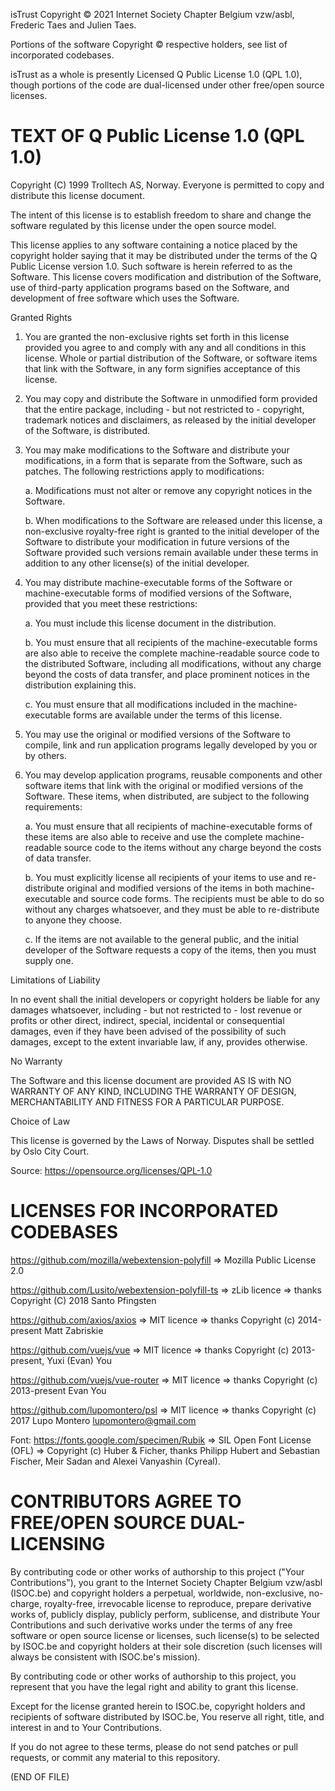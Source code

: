 isTrust
Copyright © 2021 Internet Society Chapter Belgium vzw/asbl, Frederic Taes and Julien Taes.

Portions of the software Copyright © respective holders, see list of incorporated codebases.

isTrust as a whole is presently Licensed Q Public License 1.0 (QPL 1.0), though portions of the code are dual-licensed under other free/open source licenses.

TEXT OF Q Public License 1.0 (QPL 1.0)
======================================

Copyright (C) 1999 Trolltech AS, Norway.
Everyone is permitted to copy and distribute this license document.

The intent of this license is to establish freedom to share and change the software regulated by this license under the open source model.

This license applies to any software containing a notice placed by the copyright holder saying that it may be distributed under the terms of the Q Public License version 1.0. Such software is herein referred to as the Software. This license covers modification and distribution of the Software, use of third-party application programs based on the Software, and development of free software which uses the Software.

Granted Rights

1. You are granted the non-exclusive rights set forth in this license provided you agree to and comply with any and all conditions in this license. Whole or partial distribution of the Software, or software items that link with the Software, in any form signifies acceptance of this license.

2. You may copy and distribute the Software in unmodified form provided that the entire package, including - but not restricted to - copyright, trademark notices and disclaimers, as released by the initial developer of the Software, is distributed.

3. You may make modifications to the Software and distribute your modifications, in a form that is separate from the Software, such as patches. The following restrictions apply to modifications:

    a. Modifications must not alter or remove any copyright notices in the Software.

    b. When modifications to the Software are released under this license, a non-exclusive royalty-free right is granted to the initial developer of the Software to distribute your modification in future versions of the Software provided such versions remain available under these terms in addition to any other license(s) of the initial developer.

4. You may distribute machine-executable forms of the Software or machine-executable forms of modified versions of the Software, provided that you meet these restrictions:

    a. You must include this license document in the distribution.

    b. You must ensure that all recipients of the machine-executable forms are also able to receive the complete machine-readable source code to the distributed Software, including all modifications, without any charge beyond the costs of data transfer, and place prominent notices in the distribution explaining this.

    c. You must ensure that all modifications included in the machine-executable forms are available under the terms of this license.

5. You may use the original or modified versions of the Software to compile, link and run application programs legally developed by you or by others.

6. You may develop application programs, reusable components and other software items that link with the original or modified versions of the Software. These items, when distributed, are subject to the following requirements:

    a. You must ensure that all recipients of machine-executable forms of these items are also able to receive and use the complete machine-readable source code to the items without any charge beyond the costs of data transfer.

    b. You must explicitly license all recipients of your items to use and re-distribute original and modified versions of the items in both machine-executable and source code forms. The recipients must be able to do so without any charges whatsoever, and they must be able to re-distribute to anyone they choose.

    c. If the items are not available to the general public, and the initial developer of the Software requests a copy of the items, then you must supply one.

Limitations of Liability

In no event shall the initial developers or copyright holders be liable for any damages whatsoever, including - but not restricted to - lost revenue or profits or other direct, indirect, special, incidental or consequential damages, even if they have been advised of the possibility of such damages, except to the extent invariable law, if any, provides otherwise.

No Warranty

The Software and this license document are provided AS IS with NO WARRANTY OF ANY KIND, INCLUDING THE WARRANTY OF DESIGN, MERCHANTABILITY AND FITNESS FOR A PARTICULAR PURPOSE.

Choice of Law

This license is governed by the Laws of Norway. Disputes shall be settled by Oslo City Court.

Source: https://opensource.org/licenses/QPL-1.0


LICENSES FOR INCORPORATED CODEBASES
===================================

https://github.com/mozilla/webextension-polyfill => Mozilla Public License 2.0

https://github.com/Lusito/webextension-polyfill-ts => zLib licence => thanks  Copyright (C) 2018 Santo Pfingsten

https://github.com/axios/axios => MIT licence => thanks Copyright (c) 2014-present Matt Zabriskie

https://github.com/vuejs/vue => MIT licence => thanks Copyright (c) 2013-present, Yuxi (Evan) You

https://github.com/vuejs/vue-router => MIT licence => thanks Copyright (c) 2013-present Evan You

https://github.com/lupomontero/psl => MIT licence => thanks Copyright (c) 2017 Lupo Montero lupomontero@gmail.com

Font: https://fonts.google.com/specimen/Rubik => SIL Open Font License (OFL) => Copyright (c) Huber & Ficher, thanks Philipp Hubert and Sebastian Fischer, Meir Sadan and Alexei Vanyashin (Cyreal).

CONTRIBUTORS AGREE TO FREE/OPEN SOURCE DUAL-LICENSING
=====================================================

By contributing code or other works of authorship to this project
("Your Contributions"), you grant to the Internet Society Chapter Belgium vzw/asbl (ISOC.be) and copyright holders a perpetual, worldwide, non-exclusive, no-charge, royalty-free, irrevocable license to reproduce, prepare derivative works of, publicly display, publicly perform, sublicense, and distribute Your Contributions and such derivative works under the terms of any free software or open source license or licenses, such license(s) to be selected by ISOC.be and copyright holders at their sole discretion (such licenses will always be consistent with ISOC.be's mission).

By contributing code or other works of authorship to this project, you
represent that you have the legal right and ability to grant this license.

Except for the license granted herein to ISOC.be, copyright holders and recipients of software distributed by ISOC.be, You reserve all right, title, and interest in and to Your Contributions.

If you do not agree to these terms, please do not send patches or pull
requests, or commit any material to this repository.

(END OF FILE)